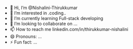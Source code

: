 - 👋 Hi, I’m @Nishalini-Thirukkumar
- 👀 I’m interested in .coding..
- 🌱 I’m currently learning Full-stack developing
- 💞️ I’m looking to collaborate on ...
- 📫 How to reach me linkedin.com/in/thirukkumar-nishalini
- 😄 Pronouns: ...
- ⚡ Fun fact: ...

<!---
shaly29/shaly29 is a ✨ special ✨ repository because its `README.md` (this file) appears on your GitHub profile.
You can click the Preview link to take a look at your changes.
--->
